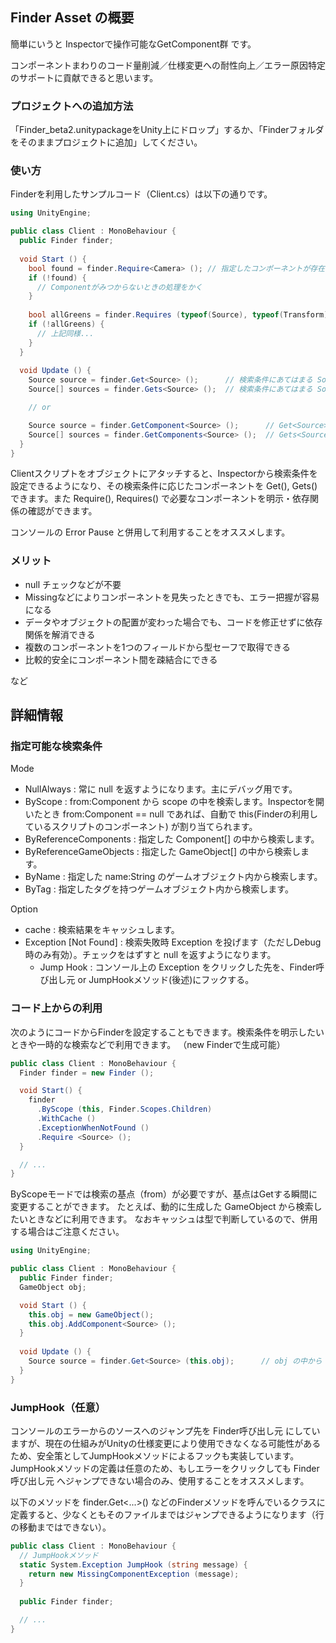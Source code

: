 ## Finder Asset の概要
簡単にいうと Inspectorで操作可能なGetComponent群 です。

コンポーネントまわりのコード量削減／仕様変更への耐性向上／エラー原因特定のサポートに貢献できると思います。

### プロジェクトへの追加方法
「Finder_beta2.unitypackageをUnity上にドロップ」するか、「Finderフォルダをそのままプロジェクトに追加」してください。

### 使い方
Finderを利用したサンプルコード（Client.cs）は以下の通りです。

```c#:Client.cs
using UnityEngine;

public class Client : MonoBehaviour {
  public Finder finder;
  
  void Start () {
    bool found = finder.Require<Camera> (); // 指定したコンポーネントが存在しない場合は Exception or false
    if (!found) {
      // Componentがみつからないときの処理をかく
    }
      
    bool allGreens = finder.Requires (typeof(Source), typeof(Transform));  // 複数のコンポーネントを同時に指定できる
    if (!allGreens) {
      // 上記同様...
    }
  }
  
  void Update () {
    Source source = finder.Get<Source> ();      // 検索条件にあてはまる Sourceコンポーネント を1つ取得
    Source[] sources = finder.Gets<Source> ();  // 検索条件にあてはまる Sourceコンポーネント をすべて取得

    // or

    Source source = finder.GetComponent<Source> ();      // Get<Source>() と同等
    Source[] sources = finder.GetComponents<Source> ();  // Gets<Source>() と同等
  }
}
```

Clientスクリプトをオブジェクトにアタッチすると、Inspectorから検索条件を設定できるようになり、その検索条件に応じたコンポーネントを Get(), Gets() できます。また Require(), Requires() で必要なコンポーネントを明示・依存関係の確認ができます。

コンソールの Error Pause と併用して利用することをオススメします。

### メリット
* null チェックなどが不要
* Missingなどによりコンポーネントを見失ったときでも、エラー把握が容易になる
* データやオブジェクトの配置が変わった場合でも、コードを修正せずに依存関係を解消できる
* 複数のコンポーネントを1つのフィールドから型セーフで取得できる
* 比較的安全にコンポーネント間を疎結合にできる

など


## 詳細情報

### 指定可能な検索条件
Mode

* NullAlways : 常に null を返すようになります。主にデバッグ用です。
* ByScope : from:Component から scope の中を検索します。Inspectorを開いたとき from:Component == null であれば、自動で this(Finderの利用しているスクリプトのコンポーネント) が割り当てられます。
* ByReferenceComponents : 指定した Component[] の中から検索します。
* ByReferenceGameObjects : 指定した GameObject[] の中から検索します。
* ByName : 指定した name:String のゲームオブジェクト内から検索します。
* ByTag : 指定したタグを持つゲームオブジェクト内から検索します。

Option

* cache : 検索結果をキャッシュします。
* Exception [Not Found] : 検索失敗時 Exception を投げます（ただしDebug時のみ有効）。チェックをはずすと null を返すようになります。
  - Jump Hook : コンソール上の Exception をクリックした先を、Finder呼び出し元 or JumpHookメソッド(後述)にフックする。

### コード上からの利用
次のようにコードからFinderを設定することもできます。検索条件を明示したいときや一時的な検索などで利用できます。
（new Finderで生成可能）

```c#:Client.cs
public class Client : MonoBehaviour {
  Finder finder = new Finder ();

  void Start() {
    finder
      .ByScope (this, Finder.Scopes.Children)
      .WithCache ()
      .ExceptionWhenNotFound ()
      .Require <Source> ();
  }

  // ...
}
```

ByScopeモードでは検索の基点（from）が必要ですが、基点はGetする瞬間に変更することができます。
たとえば、動的に生成した GameObject から検索したいときなどに利用できます。
なおキャッシュは型で判断しているので、併用する場合はご注意ください。

```c#:Client.cs
using UnityEngine;

public class Client : MonoBehaviour {
  public Finder finder;
  GameObject obj;

  void Start () {
    this.obj = new GameObject();
    this.obj.AddComponent<Source> ();
  }
  
  void Update () {
    Source source = finder.Get<Source> (this.obj);      // obj の中から Source を検索
  }
}
```

### JumpHook（任意）
コンソールのエラーからのソースへのジャンプ先を Finder呼び出し元 にしていますが、現在の仕組みがUnityの仕様変更により使用できなくなる可能性があるため、安全策としてJumpHookメソッドによるフックも実装しています。JumpHookメソッドの定義は任意のため、もしエラーをクリックしても Finder呼び出し元 へジャンプできない場合のみ、使用することをオススメします。

以下のメソッドを finder.Get<...>() などのFinderメソッドを呼んでいるクラスに定義すると、少なくともそのファイルまではジャンプできるようになります（行の移動まではできない）。

```c#:Client.cs
public class Client : MonoBehaviour {
  // JumpHookメソッド
  static System.Exception JumpHook (string message) {
    return new MissingComponentException (message);
  }
  
  public Finder finder;

  // ...
}
```

